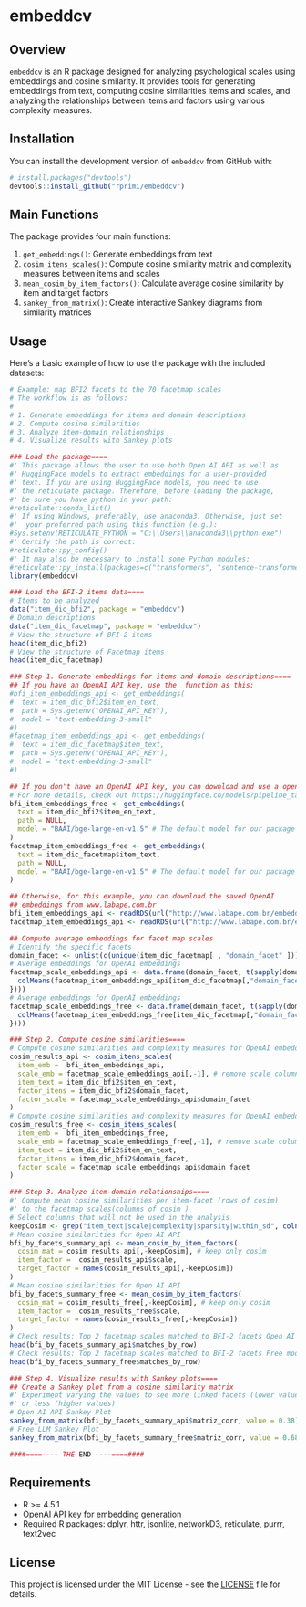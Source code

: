 # embeddcv

## Overview

`embeddcv` is an R package designed for analyzing psychological scales
using embeddings and cosine similarity. It provides tools for generating
embeddings from text, computing cosine similarities items and scales,
and analyzing the relationships between items and factors using various
complexity measures.

## Installation

You can install the development version of `embeddcv` from GitHub with:

``` r
# install.packages("devtools")
devtools::install_github("rprimi/embeddcv")
```

## Main Functions

The package provides four main functions:

1.  `get_embeddings()`: Generate embeddings from text
2.  `cosim_itens_scales()`: Compute cosine similarity matrix and
    complexity measures between items and scales
3.  `mean_cosim_by_item_factors()`: Calculate average cosine similarity
    by item and target factors
4.  `sankey_from_matrix()`: Create interactive Sankey diagrams from
    similarity matrices

## Usage

Here’s a basic example of how to use the package with the included
datasets:

``` r
# Example: map BFI2 facets to the 70 facetmap scales
# The workflow is as follows:
#
# 1. Generate embeddings for items and domain descriptions
# 2. Compute cosine similarities
# 3. Analyze item-domain relationships
# 4. Visualize results with Sankey plots

### Load the package====
#' This package allows the user to use both Open AI API as well as
#' HuggingFace models to extract embeddings for a user-provided
#' text. If you are using HuggingFace models, you need to use
#' the reticulate package. Therefore, before loading the package,
#' be sure you have python in your path:
#reticulate::conda_list()
#' If using Windows, preferably, use anaconda3. Otherwise, just set
#'  your preferred path using this function (e.g.):
#Sys.setenv(RETICULATE_PYTHON = "C:\\Users\\anaconda3\\python.exe")
#' Certify the path is correct:
#reticulate::py_config()
#' It may also be necessary to install some Python modules:
#reticulate::py_install(packages=c("transformers", "sentence-transformers", "compiler"), pip = TRUE)
library(embeddcv)

### Load the BFI-2 items data====
# Items to be analyzed
data("item_dic_bfi2", package = "embeddcv")
# Domain descriptions
data("item_dic_facetmap", package = "embeddcv")
# View the structure of BFI-2 items
head(item_dic_bfi2)
# View the structure of Facetmap items
head(item_dic_facetmap)

### Step 1. Generate embeddings for items and domain descriptions====
## If you have an OpenAI API key, use the  function as this:
#bfi_item_embeddings_api <- get_embeddings(
#  text = item_dic_bfi2$item_en_text,
#  path = Sys.getenv("OPENAI_API_KEY"),
#  model = "text-embedding-3-small"
#)
#facetmap_item_embeddings_api <- get_embeddings(
#  text = item_dic_facetmap$item_text,
#  path = Sys.getenv("OPENAI_API_KEY"),
#  model = "text-embedding-3-small"
#)

## If you don't have an OpenAI API key, you can download and use a open LLM
# For more details, check out https://huggingface.co/models?pipeline_tag=feature-extraction
bfi_item_embeddings_free <- get_embeddings(
  text = item_dic_bfi2$item_en_text,
  path = NULL,
  model = "BAAI/bge-large-en-v1.5" # The default model for our package
)
facetmap_item_embeddings_free <- get_embeddings(
  text = item_dic_facetmap$item_text,
  path = NULL,
  model = "BAAI/bge-large-en-v1.5" # The default model for our package
)

## Otherwise, for this example, you can download the saved OpenAI
## embeddings from www.labape.com.br
bfi_item_embeddings_api <- readRDS(url("http://www.labape.com.br/embeddcv/bfi_item_embeddings.RDS"))
facetmap_item_embeddings_api <- readRDS(url("http://www.labape.com.br/embeddcv/facetmap_item_embeddings.RDS"))

## Compute average embeddings for facet map scales
# Identify the specific facets
domain_facet <- unlist(c(unique(item_dic_facetmap[ , "domain_facet" ])))
# Average embeddings for OpenAI embeddings
facetmap_scale_embeddings_api <- data.frame(domain_facet, t(sapply(domain_facet, function(g) {
  colMeans(facetmap_item_embeddings_api[item_dic_facetmap[,"domain_facet"]==g,])
})))
# Average embeddings for OpenAI embeddings
facetmap_scale_embeddings_free <- data.frame(domain_facet, t(sapply(domain_facet, function(g) {
  colMeans(facetmap_item_embeddings_free[item_dic_facetmap[,"domain_facet"]==g,])
})))

### Step 2. Compute cosine similarities====
# Compute cosine similarities and complexity measures for OpenAI embeddings
cosim_results_api <- cosim_itens_scales(
  item_emb =  bfi_item_embeddings_api,
  scale_emb = facetmap_scale_embeddings_api[,-1], # remove scale column, keep only embeddings
  item_text = item_dic_bfi2$item_en_text,
  factor_itens = item_dic_bfi2$domain_facet,
  factor_scale = facetmap_scale_embeddings_api$domain_facet
)
# Compute cosine similarities and complexity measures for OpenAI embeddings
cosim_results_free <- cosim_itens_scales(
  item_emb =  bfi_item_embeddings_free,
  scale_emb = facetmap_scale_embeddings_free[,-1], # remove scale column, keep only embeddings
  item_text = item_dic_bfi2$item_en_text,
  factor_itens = item_dic_bfi2$domain_facet,
  factor_scale = facetmap_scale_embeddings_api$domain_facet
)

### Step 3. Analyze item-domain relationships====
#' Compute mean cosine similarities per item-facet (rows of cosim)
#' to the facetmap scales(columns of cosim )
# Select columns that will not be used in the analysis
keepCosim <- grep("item_text|scale|complexity|sparsity|within_sd", colnames(cosim_results_free))
# Mean cosine similarities for Open AI API
bfi_by_facets_summary_api <- mean_cosim_by_item_factors(
  cosim_mat = cosim_results_api[,-keepCosim], # keep only cosim
  item_factor =  cosim_results_api$scale,
  target_factor = names(cosim_results_api[,-keepCosim])
)
# Mean cosine similarities for Open AI API
bfi_by_facets_summary_free <- mean_cosim_by_item_factors(
  cosim_mat = cosim_results_free[,-keepCosim], # keep only cosim
  item_factor =  cosim_results_free$scale,
  target_factor = names(cosim_results_free[,-keepCosim])
)
# Check results: Top 2 facetmap scales matched to BFI-2 facets Open AI API
head(bfi_by_facets_summary_api$matches_by_row)
# Check results: Top 2 facetmap scales matched to BFI-2 facets Free model
head(bfi_by_facets_summary_free$matches_by_row)

### Step 4. Visualize results with Sankey plots====
## Create a Sankey plot from a cosine similarity matrix
#' Experiment varying the values to see more linked facets (lower values)
#' or less (higher values)
# Open AI API Sankey Plot
sankey_from_matrix(bfi_by_facets_summary_api$matriz_corr, value = 0.38)
# Free LLM Sankey Plot
sankey_from_matrix(bfi_by_facets_summary_free$matriz_corr, value = 0.68)

####====---- THE END ----====####
```


## Requirements

- R \>= 4.5.1
- OpenAI API key for embedding generation
- Required R packages: dplyr, httr, jsonlite, networkD3, reticulate, purrr, text2vec

## License

This project is licensed under the MIT License - see the
[LICENSE](LICENSE) file for details.
